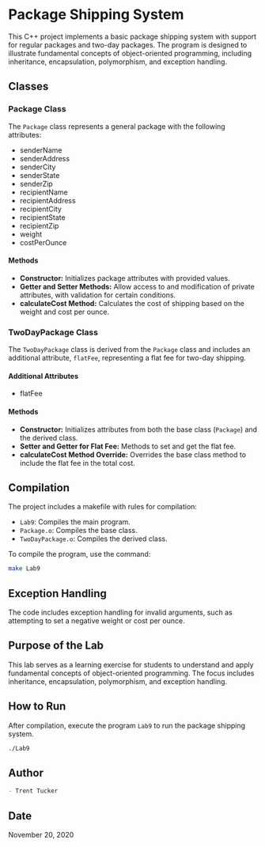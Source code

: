 # Package Shipping System

This C++ project implements a basic package shipping system with support for regular packages and two-day packages. The program is designed to illustrate fundamental concepts of object-oriented programming, including inheritance, encapsulation, polymorphism, and exception handling.

## Classes

### Package Class

The `Package` class represents a general package with the following attributes:

- senderName
- senderAddress
- senderCity
- senderState
- senderZip
- recipientName
- recipientAddress
- recipientCity
- recipientState
- recipientZip
- weight
- costPerOunce

#### Methods

- **Constructor:** Initializes package attributes with provided values.
- **Getter and Setter Methods:** Allow access to and modification of private attributes, with validation for certain conditions.
- **calculateCost Method:** Calculates the cost of shipping based on the weight and cost per ounce.

### TwoDayPackage Class

The `TwoDayPackage` class is derived from the `Package` class and includes an additional attribute, `flatFee`, representing a flat fee for two-day shipping.

#### Additional Attributes

- flatFee

#### Methods

- **Constructor:** Initializes attributes from both the base class (`Package`) and the derived class.
- **Setter and Getter for Flat Fee:** Methods to set and get the flat fee.
- **calculateCost Method Override:** Overrides the base class method to include the flat fee in the total cost.

## Compilation

The project includes a makefile with rules for compilation:

- `Lab9`: Compiles the main program.
- `Package.o`: Compiles the base class.
- `TwoDayPackage.o`: Compiles the derived class.

To compile the program, use the command:

```bash
make Lab9
```

## Exception Handling

The code includes exception handling for invalid arguments, such as attempting to set a negative weight or cost per ounce.

## Purpose of the Lab

This lab serves as a learning exercise for students to understand and apply fundamental concepts of object-oriented programming. The focus includes inheritance, encapsulation, polymorphism, and exception handling.

## How to Run

After compilation, execute the program `Lab9` to run the package shipping system.

```bash
./Lab9
```

## Author

```markdown
- Trent Tucker
```

## Date

November 20, 2020
